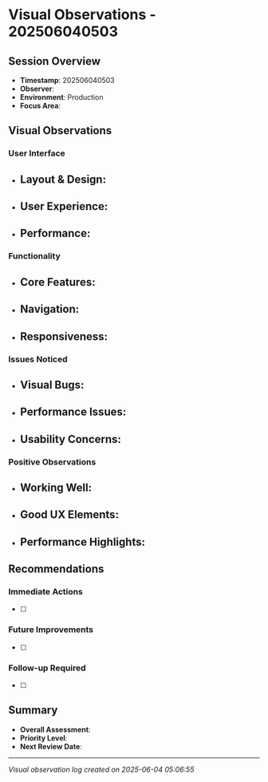 # Visual Observations - 202506040503

## Session Overview
- **Timestamp**: 202506040503
- **Observer**: 
- **Environment**: Production
- **Focus Area**: 

## Visual Observations

### User Interface
- **Layout & Design**:
  - 

- **User Experience**:
  - 

- **Performance**:
  - 

### Functionality
- **Core Features**:
  - 

- **Navigation**:
  - 

- **Responsiveness**:
  - 

### Issues Noticed
- **Visual Bugs**:
  - 

- **Performance Issues**:
  - 

- **Usability Concerns**:
  - 

### Positive Observations
- **Working Well**:
  - 

- **Good UX Elements**:
  - 

- **Performance Highlights**:
  - 

## Recommendations

### Immediate Actions
- [ ] 

### Future Improvements
- [ ] 

### Follow-up Required
- [ ] 

## Summary
- **Overall Assessment**: 
- **Priority Level**: 
- **Next Review Date**: 

---
*Visual observation log created on 2025-06-04 05:06:55*
